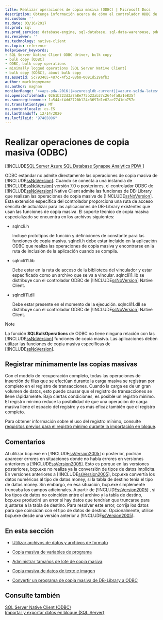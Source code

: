```yaml
---
title: Realizar operaciones de copia masiva (ODBC) | Microsoft Docs
description: Obtenga información acerca de cómo el controlador ODBC de SQL Server Native Client admite funciones de DB-Library que realizan SQL Server operaciones de copia masiva.
ms.custom: ''
ms.date: 03/16/2017
ms.prod: sql
ms.prod_service: database-engine, sql-database, sql-data-warehouse, pdw
ms.reviewer: ''
ms.technology: native-client
ms.topic: reference
helpviewer_keywords:
- SQL Server Native Client ODBC driver, bulk copy
- bulk copy [ODBC]
- ODBC, bulk copy operations
- minimally logged operations [SQL Server Native Client]
- bulk copy [ODBC], about bulk copy
ms.assetid: 5c793405-487c-4f52-88b8-0091d529afb3
author: markingmyname
ms.author: maghan
monikerRange: '>=aps-pdw-2016||=azuresqldb-current||=azure-sqldw-latest||>=sql-server-2016||>=sql-server-linux-2017||=azuresqldb-mi-current'
ms.openlocfilehash: 0261b223d3a7a8e775b23ab37c264efa8a1e835f
ms.sourcegitcommit: 1a544cf4dd2720b124c3697d1e62ae7741db757c
ms.translationtype: MT
ms.contentlocale: es-ES
ms.lasthandoff: 12/14/2020
ms.locfileid: "97465006"
---
```

# <a name="performing-bulk-copy-operations-odbc"></a>Realizar operaciones de copia masiva (ODBC)
[!INCLUDE[SQL Server Azure SQL Database Synapse Analytics PDW ](../../includes/applies-to-version/sql-asdb-asdbmi-asa-pdw.md)]

  ODBC estándar no admite directamente las operaciones de copia masiva de [!INCLUDE[ssNoVersion](../../includes/ssnoversion-md.md)]. Cuando se conecta a una instancia de [!INCLUDE[ssNoVersion](../../includes/ssnoversion-md.md)] versión 7.0 o posteriores, el controlador ODBC de [!INCLUDE[ssNoVersion](../../includes/ssnoversion-md.md)] Native Client admite las funciones de DB-Library que realizan las operaciones de copia masiva de [!INCLUDE[ssNoVersion](../../includes/ssnoversion-md.md)]. Esta extensión específica del controlador proporciona una ruta de acceso sencilla de actualizar para las aplicaciones de DB-Library existentes que usan las funciones de copia masiva. El soporte técnico de copia masiva especializado se encuentra en los archivos siguientes:  
  
-   sqlncli.h  
  
     Incluye prototipos de función y definiciones de constante para las funciones de copia masiva. sqlncli.h debe estar incluido en la aplicación ODBC que realiza las operaciones de copia masiva y encontrarse en la ruta de inclusión de la aplicación cuando se compila.  
  
-   sqlncli11.lib  
  
     Debe estar en la ruta de acceso de la biblioteca del vinculador y estar especificado como un archivo que se va a vincular. sqlncli11.lib se distribuye con el controlador ODBC de [!INCLUDE[ssNoVersion](../../includes/ssnoversion-md.md)] Native Client.  
  
-   sqlncli11.dll  
  
     Debe estar presente en el momento de la ejecución. sqlncli11.dll se distribuye con el controlador ODBC de [!INCLUDE[ssNoVersion](../../includes/ssnoversion-md.md)] Native Client.  
  
> [!NOTE]  
>  La función **SQLBulkOperations** de ODBC no tiene ninguna relación con las [!INCLUDE[ssNoVersion](../../includes/ssnoversion-md.md)] funciones de copia masiva. Las aplicaciones deben utilizar las funciones de copia masiva específicas de [!INCLUDE[ssNoVersion](../../includes/ssnoversion-md.md)].  
  
## <a name="minimally-logging-bulk-copies"></a>Registrar mínimamente las copias masivas  
 Con el modelo de recuperación completo, todas las operaciones de inserción de filas que se efectúan durante la carga masiva se registran por completo en el registro de transacciones. Cuando la carga es de un gran volumen de datos, esto puede causar que el registro de transacciones se llene rápidamente. Bajo ciertas condiciones, es posible un registro mínimo. El registro mínimo reduce la posibilidad de que una operación de carga masiva llene el espacio del registro y es más eficaz también que el registro completo.  
  
 Para obtener información sobre el uso del registro mínimo, consulte [requisitos previos para el registro mínimo durante la importación en bloque](../../relational-databases/import-export/prerequisites-for-minimal-logging-in-bulk-import.md).  
  
## <a name="remarks"></a>Comentarios  
 Al utilizar bcp.exe en [!INCLUDE[ssVersion2005](../../includes/ssversion2005-md.md)] o posterior, podrían aparecer errores en situaciones donde no había errores en versiones anteriores a [!INCLUDE[ssVersion2005](../../includes/ssversion2005-md.md)]. Esto es porque en las versiones posteriores, bcp.exe no realiza ya la conversión de tipos de datos implícita. En versiones anteriores a [!INCLUDE[ssVersion2005](../../includes/ssversion2005-md.md)], bcp.exe convertía los datos numéricos al tipo de datos money, si la tabla de destino tenía el tipo de datos money. Sin embargo, en esa situación, bcp.exe simplemente truncaba los campos adicionales. A partir de [!INCLUDE[ssVersion2005](../../includes/ssversion2005-md.md)] , si los tipos de datos no coinciden entre el archivo y la tabla de destino, bcp.exe producirá un error si hay datos que tendrían que truncarse para ajustarse a la tabla de destino. Para resolver este error, corrija los datos para que coincidan con el tipo de datos de destino. Opcionalmente, utilice bcp.exe desde una versión anterior a [!INCLUDE[ssVersion2005](../../includes/ssversion2005-md.md)].  
  
## <a name="in-this-section"></a>En esta sección  
  
-   [Utilizar archivos de datos y archivos de formato](../../relational-databases/native-client-odbc-bulk-copy-operations/using-data-files-and-format-files.md)  
  
-   [Copia masiva de variables de programa](../../relational-databases/native-client-odbc-bulk-copy-operations/bulk-copying-from-program-variables.md)  
  
-   [Administrar tamaños de lote de copia masiva](../../relational-databases/native-client-odbc-bulk-copy-operations/managing-bulk-copy-batch-sizes.md)  
  
-   [Copia masiva de datos de texto e imagen](../../relational-databases/native-client-odbc-bulk-copy-operations/bulk-copying-text-and-image-data.md)  
  
-   [Convertir un programa de copia masiva de DB-Library a ODBC](../../relational-databases/native-client-odbc-bulk-copy-operations/converting-from-db-library-to-odbc-bulk-copy.md)  
  
## <a name="see-also"></a>Consulte también  
 [SQL Server Native Client &#40;ODBC&#41;](../../relational-databases/native-client/odbc/sql-server-native-client-odbc.md)   
 [Importar y exportar datos en bloque &#40;SQL Server&#41;](../../relational-databases/import-export/bulk-import-and-export-of-data-sql-server.md)  
  
  
